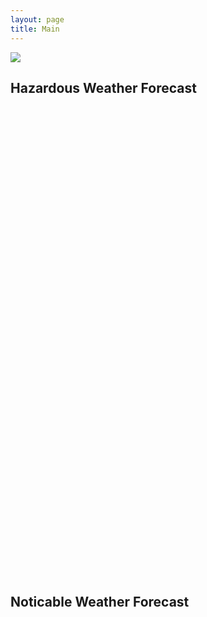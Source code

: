 ```yaml
---
layout: page
title: Main
---
```

![](https://www.aviationweather.gov/adds/data/progs/hpc_12_fcst.gif)

## Hazardous Weather Forecast
<div id="sigmetMap" style="height: 750px;"></div>
<script>Maps.createMap("sigmets", "sigmetMap");</script>

## Noticable Weather Forecast
<div id="airmetMap" style="height: 750px;"></div>
<script>Maps.createMap("airmets", "airmetMap");</script>

